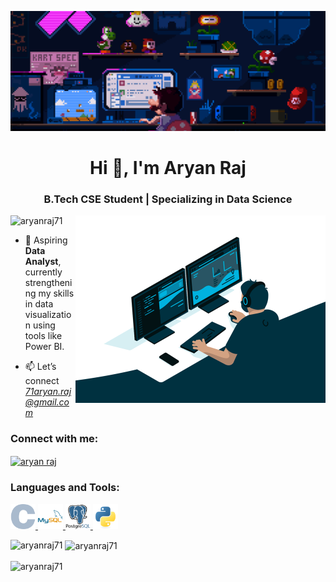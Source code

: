 ![logo](https://github.com/aryanraj71/aryanraj71/blob/main/mario.gif)
<h1 align="center">Hi 👋, I'm Aryan Raj</h1>
<h3 align="center">B.Tech CSE Student | Specializing in Data Science</h3>
<img align="right" alt="coding" width="400" src="https://github.com/aryanraj71/aryanraj71/blob/main/coding.gif">
<p align="left"> <img src="https://komarev.com/ghpvc/?username=aryanraj71&label=Profile%20views&color=0e75b6&style=flat" alt="aryanraj71" /> </p>

- 🌱 Aspiring **Data Analyst**, currently strengthening my skills in data visualization using tools like Power BI.

- 📫 Let’s connect *71aryan.raj@gmail.com*

<h3 align="left">Connect with me:</h3>
<p align="left">
<a href="https://www.linkedin.com/in/aryan-raj-9583a5311" target="blank"><img align="center" src="https://raw.githubusercontent.com/rahuldkjain/github-profile-readme-generator/master/src/images/icons/Social/linked-in-alt.svg" alt="aryan raj" height="30" width="40" /></a>
</p>

<h3 align="left">Languages and Tools:</h3>
<p align="left"> <a href="https://www.cprogramming.com/" target="_blank" rel="noreferrer"> <img src="https://raw.githubusercontent.com/devicons/devicon/master/icons/c/c-original.svg" alt="c" width="40" height="40"/> </a> <a href="https://www.mysql.com/" target="_blank" rel="noreferrer"> <img src="https://raw.githubusercontent.com/devicons/devicon/master/icons/mysql/mysql-original-wordmark.svg" alt="mysql" width="40" height="40"/> </a> <a href="https://www.postgresql.org" target="_blank" rel="noreferrer"> <img src="https://raw.githubusercontent.com/devicons/devicon/master/icons/postgresql/postgresql-original-wordmark.svg" alt="postgresql" width="40" height="40"/> </a> <a href="https://www.python.org" target="_blank" rel="noreferrer"> <img src="https://raw.githubusercontent.com/devicons/devicon/master/icons/python/python-original.svg" alt="python" width="40" height="40"/> </a> </p>

<p><img align="left" src="https://github-readme-stats.vercel.app/api/top-langs?username=aryanraj71&show_icons=true&locale=en&layout=compact" alt="aryanraj71" /></p>

<p>&nbsp;<img align="center" src="https://github-readme-stats.vercel.app/api?username=aryanraj71&show_icons=true&locale=en" alt="aryanraj71" /></p>

<p><img align="center" src="https://github-readme-streak-stats.herokuapp.com/?user=anshikachauhan00&" alt="aryanraj71" /></p>
